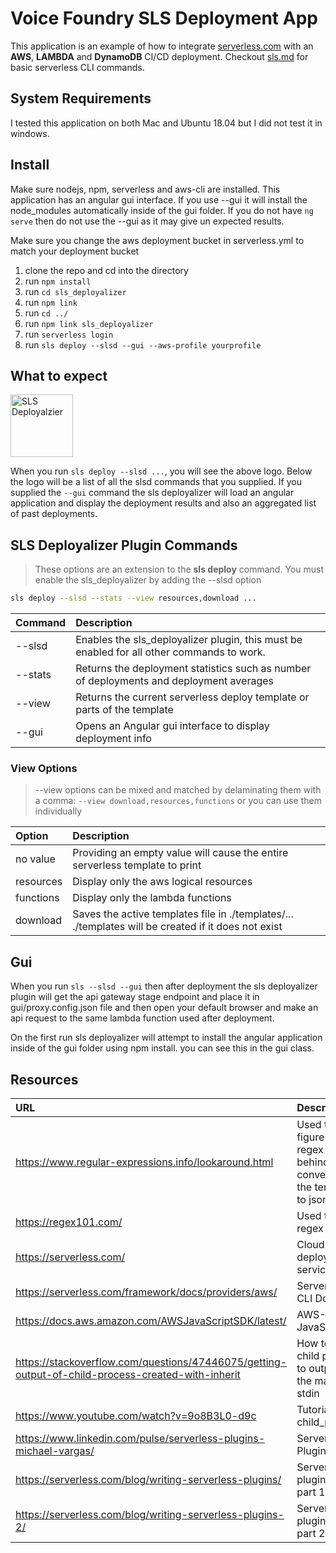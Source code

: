 # Voice Foundry SLS Deployment App

This application is an example of how to integrate [serverless.com](serverless.com) with an **AWS**, **LAMBDA** and **DynamoDB** CI/CD deployment. Checkout [sls.md](https://github.com/oussiden/vf-sls-delpoy/blob/master/sls.md) for basic serverless CLI commands.

## System Requirements

I tested this application on both Mac and Ubuntu 18.04 but I did not test it in windows.

## Install

Make sure nodejs, npm, serverless and aws-cli are installed. This application has an angular gui interface. If you use --gui it will install the node_modules automatically inside of the gui folder. If you do not have `ng serve` then do not use the --gui as it may give un expected results.

Make sure you change the aws deployment bucket in serverless.yml to match your deployment bucket

1. clone the repo and cd into the directory
2. run `npm install`
3. run `cd sls_deployalizer`
4. run `npm link`
5. run `cd ../`
6. run `npm link sls_deployalizer`
7. run `serverless login`
3. run `sls deploy --slsd --gui --aws-profile yourprofile`

## What to expect

<img src="https://github.com/oussiden/vf-sls-delpoy/blob/master/example.png" alt="SLS Deployalzier" style='height: 100px;'/>

When you run `sls deploy --slsd ...`, you will see the above logo. Below the logo will be a list of all the slsd commands that you supplied. If you supplied the `--gui` command the sls deployalizer will load an angular application and display the deployment results and also an aggregated list of past deployments. 


## SLS Deployalizer Plugin Commands

> These options are an extension to the **sls deploy** command. You must enable the sls_deployalizer by adding the --slsd option

```bash
sls deploy --slsd --stats --view resources,download ...
````

| Command | Description |
|:--------| :---------- |
|--slsd   | Enables the sls_deployalizer plugin, this must be enabled for all other commands to work. |
|--stats  | Returns the deployment statistics such as number of deployments and deployment averages |
|--view   | Returns the current serverless deploy template or parts of the template |
|--gui    | Opens an Angular gui interface to display deployment info |

### **View Options**

> --view options can be mixed and matched by delaminating them with a comma: `--view download,resources,functions` or you can use them individually

| Option  | Description |
|:----------| :---------- |
|no value   | Providing an empty value will cause the entire serverless template to print |
|resources  | Display only the aws logical resources |
|functions  | Display only the lambda functions |
|download   | Saves the active templates file in ./templates/...<br> ./templates will be created if it does not exist |

## Gui

When you run `sls --slsd --gui` then after deployment the sls deployalizer plugin will get the api gateway stage endpoint and place it in gui/proxy.config.json file and then open your default browser and make an api request to the same lambda function used after deployment.

On the first run sls deployalizer will attempt to install the angular application inside of the gui folder using npm install. you can see this in the gui class. 

## Resources

| URL       | Description |
|:----------|:------------|
|https://www.regular-expressions.info/lookaround.html| Used to figure out regex look behind when converting the template to json object |
|https://regex101.com/| Used to test regex |
|https://serverless.com/| Cloud CI/CD deployment service|
|https://serverless.com/framework/docs/providers/aws/| Serverless CLI Docs |
|https://docs.aws.amazon.com/AWSJavaScriptSDK/latest/| AWS-SDK for JavaScript |
|https://stackoverflow.com/questions/47446075/getting-output-of-child-process-created-with-inherit| How to get a child process to output to the main stdin |
|https://www.youtube.com/watch?v=9o8B3L0-d9c| Tutorial on child_process |
|https://www.linkedin.com/pulse/serverless-plugins-michael-vargas/| Serverless Plugin tutorial |
|https://serverless.com/blog/writing-serverless-plugins/| Serverless plugin tutorial part 1 |
|https://serverless.com/blog/writing-serverless-plugins-2/ | Serverless plugin tutorial part 2 |